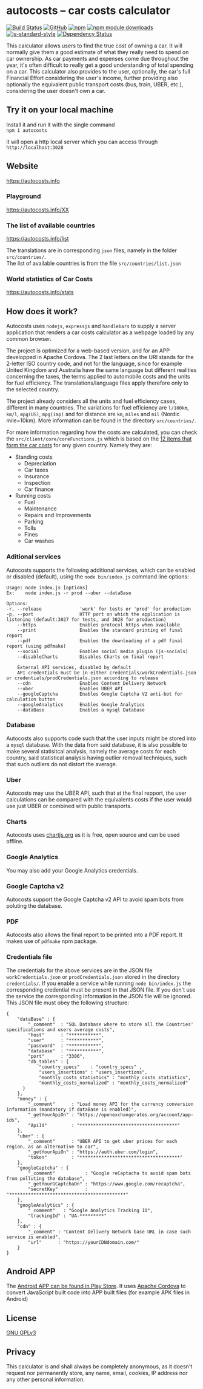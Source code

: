 autocosts &ndash; car costs calculator 
=========
[![Build Status][travis_img]][travis_url] [![GitHub][github_img]][github_url] [![npm][npm_img]][npm_url] [![npm module downloads][npm_module_downloads_img]][npm_module_downloads_url] [![js-standard-style][js-standard-style_img]][js-standard-style_url] [![Dependency Status][dependency status_img]][dependency status_url]

[travis_img]: https://travis-ci.org/jfoclpf/autocosts.svg?branch=master
[travis_url]: https://travis-ci.org/jfoclpf/autocosts

[github_img]: https://img.shields.io/github/release/jfoclpf/autocosts.svg
[github_url]: https://github.com/jfoclpf/autocosts

[npm_img]: https://img.shields.io/npm/v/autocosts.svg?colorB=0E7FBF
[npm_url]: https://www.npmjs.com/package/autocosts

[npm_module_downloads_img]: https://img.shields.io/npm/dt/autocosts.svg
[npm_module_downloads_url]: https://www.npmjs.com/package/autocosts

[js-standard-style_img]: https://img.shields.io/badge/code%20style-standard-brightgreen.svg
[js-standard-style_url]: https://standardjs.com/

[dependency status_img]: https://david-dm.org/jfoclpf/autocosts.svg
[dependency status_url]: https://david-dm.org/jfoclpf/autocosts

This calculator allows users to find the true cost of owning a car. It will normally give them a good estimate of what they really need to spend on car ownership. As car payments and expenses come due throughout the year, it's often difficult to really get a good understanding of total spending on a car. This calculator also provides to the user, optionally, the car's full Financial Effort considering the user's income, further providing also optionally the equivalent public transport costs (bus, train, UBER, etc.), considering the user doesn't own a car.

## Try it on your local machine
Install it and run it with the single command<br>
`npm i autocosts`

it will open a http local server which you can access through `http://localhost:3028`

## Website
https://autocosts.info

### Playground
https://autocosts.info/XX 

### The list of available countries
https://autocosts.info/list

The translations are in corresponding `json` files, namely in the folder `src/countries/`.<br>
The list of available countries is from the file `src/countries/list.json`

### World statistics of Car Costs
https://autocosts.info/stats


## How does it work?
Autocosts uses `nodejs`, `expressjs` and `handlebars` to supply a server application that renders a car costs calculator as a webpage loaded by any common browser. 

The project is optimized for a web-based version, and for an APP developped in Apache Cordova. The 2 last letters on the URI stands for the 2-letter ISO country code, and not for the language, since for example United Kingdom and Australia have the same language but different realities concerning the taxes, the terms applied to automobile costs and the units for fuel efficiency. The translations/language files apply therefore only to the selected country.

The project already considers all the units and fuel efficiency cases, different in many countries. The variations for fuel efficiency are `l/100km`, `km/l`, `mpg(US)`, `mpg(imp)` and for distance are `km`, `miles` and `mil` (Nordic mile=10km). More information can be found in the directory `src/countries/`.

For more information regarding how the costs are calculated, you can check the `src/client/core/coreFunctions.js` which is based on the <a href="https://en.wikipedia.org/wiki/Car_costs">12 items that form the car costs</a> for any given country. Namely they are:

* Standing costs
  * Depreciation
  * Car taxes
  * Insurance
  * Inspection
  * Car finance
* Running costs
  * Fuel
  * Maintenance
  * Repairs and Improvements
  * Parking
  * Tolls
  * Fines
  * Car washes

### Aditional services
Autocosts supports the following additional services, which can be enabled or disabled (default), 
using the `node bin/index.js` command line options:

```
Usage: node index.js [options]
Ex:    node index.js -r prod --uber --dataBase

Options: 
-r, --release              'work' for tests or 'prod' for production
-p, --port                 HTTP port on which the application is listening (default:3027 for tests, and 3028 for production)
    --https                Enables protocol https when available
    --print                Enables the standard printing of final report
    --pdf                  Enables the downloading of a pdf final report (using pdfmake)
    --social               Enables social media plugin (js-socials)
    --disableCharts        Disables Charts on final report

    External API services, disabled by default
    API credentials must be in either credentials/workCredentials.json or credentials/prodCredentials.json according to release
    --cdn                  Enables Content Delivery Network
    --uber                 Enables UBER API
    --googleCaptcha        Enables Google Captcha V2 anti-bot for calculation button
    --googleAnalytics      Enables Google Analytics
    --dataBase             Enables a mysql Database
```

### Database

Autocosts also supports code such that the user inputs might be stored into a `mysql` database. With the data from said database, it is also possible to make several statisitcal analysis, namely the average costs for each country, said statistical analysis having outlier removal techniques, such that such outliers do not distort the average.

### Uber

Autocosts may use the UBER API, such that at the final repport, the user calculations can be compared with the equivalents costs if the user would use just UBER or combined with public transports.

### Charts

Autocosts uses <a href=http://www.chartjs.org/>chartjs.org</a> as it is free, open source and can be used offline.

### Google Analytics

You may also add your Google Analytics credentials.

### Google Captcha v2

Autocosts support the Google Captcha v2 API to avoid spam bots from poluting the database.

### PDF

Autocosts also allows the final report to be printed into a PDF report. It makes use of `pdfmake` npm package.

### Credentials file

The credentials for the above services are in the JSON file `workCredentials.json` or `prodCredentials.json` stored in the directory `credentials/`. If you enable a service while running `node bin/index.js` the corresponding credential must be present in that JSON file. If you don't use the service the corresponding information in the JSON file will be ignored. This JSON file must obey the following structure:

```
{
    "dataBase" : {
        "_comment"  : "SQL Database where to store all the Countries' specifications and users average costs",
        "host"      : "***********",
        "user"      : "***********",
        "password"  : "***********",
        "database"  : "***********",
        "port"      : "3306",
        "db_tables" : {
            "country_specs"    : "country_specs" ,
            "users_insertions" : "users_insertions",
            "monthly_costs_statistics" : "monthly_costs_statistics",
            "monthly_costs_normalized" : "monthly_costs_normalized"
      }
    },
    "money" : {
        "_comment"      : "Load money API for the currency conversion information (mandatory if dataBase is enabled)",
        "_getYourApiOn" : "https://openexchangerates.org/account/app-ids",
        "ApiId"         : "************************************"
    }, 
    "uber" : {
        "_comment"      : "UBER API to get uber prices for each region, as an alternative to car",
        "_getYourApiOn" : "https://auth.uber.com/login",
        "token"         : "*************************************"
    },
    "googleCaptcha" : {
        "_comment"           : "Google reCaptacha to avoid spam bots from polluting the database",
        "_getYourGCaptchaOn" : "https://www.google.com/recaptcha",
        "secretKey"          : "*******************************************"
    },
    "googleAnalytics" : {
        "_comment"   : "Google Analytics Tracking ID",
        "trackingId" : "UA-*********"
    },
    "cdn" : {
        "_comment" : "Content Delivery Network base URL in case such service is enabled",
        "url"      : "https://yourCDNdomain.com/"
    }       
}
```

## Android APP<br>

The <a href="https://play.google.com/store/apps/details?id=info.autocosts">Android APP can be found in Play Store</a>. It uses <a href="https://cordova.apache.org/">Apache Cordova</a> to convert JavaScript built code into APP built files (for example APK files in Android)

## License

<a href="http://www.gnu.org/licenses/gpl-3.0.en.html">GNU GPLv3</a>

## Privacy

This calculator is and shall always be completely anonymous, as it doesn't request nor permanently store, any name, email, cookies, IP address nor any other personal information.
